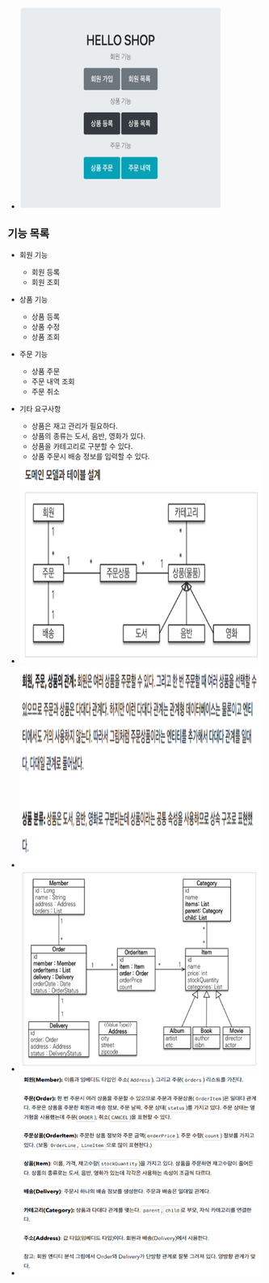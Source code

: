 - <img alt="기능목록" src ="./docs/img/기능목록.PNG" width ="400" height ="400"/>
기능 목록
------------------ 
- 회원 기능
  - 회원 등록
  - 회원 조회
- 상품 기능
  - 상품 등록
  - 상품 수정
  - 상품 조회
- 주문 기능
  - 상품 주문
  - 주문 내역 조회
  - 주문 취소
- 기타 요구사항
  - 상품은 재고 관리가 필요하다.
  - 상품의 종류는 도서, 음반, 영화가 있다.
  - 상품을 카테고리로 구분할 수 있다.
  - 상품 주문시 배송 정보를 입력할 수 있다.

- <img alt="도메인모델" src ="./docs/img/도메인모델.PNG" width ="800" height ="400"/>
- <img alt="도메인모델1" src ="./docs/img/도메인모델1.PNG" width ="800" height ="400"/>
- <img alt="테이블설계" src ="./docs/img/테이블설계.PNG" width ="800" height ="400"/>
- <img alt="테이블설계1" src ="./docs/img/테이블설계1.PNG" width ="800" height ="400"/>
